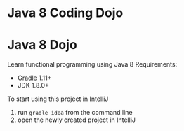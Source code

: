 Java 8 Coding Dojo
================

# Java 8 Dojo
Learn functional programming using Java 8
Requirements:
* [Gradle](http://www.gradle.org/) 1.11+
* JDK 1.8.0+


To start using this project in IntelliJ

1. run `gradle idea` from the command line
2. open the newly created project in IntelliJ
